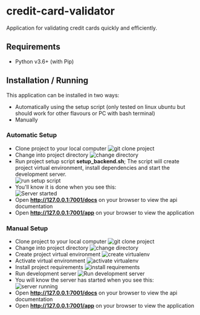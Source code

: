 # credit-card-validator
Application for validating credit cards quickly and efficiently.

## Requirements
- Python v3.6+ (with Pip)

## Installation / Running
This application can be installed in two ways:
- Automatically using the setup script (only tested on linux ubuntu but should work for other flavours or PC with bash terminal)
- Manually

### Automatic Setup
- Clone project to your local computer
![git clone project](https://github.com/austitech/credit-card-validator/assets/53453398/7424d55e-530d-4806-9e86-e4a6000ab18e)
- Change into project directory
![change directory](https://github.com/austitech/credit-card-validator/assets/53453398/ee6aca37-511b-4850-b883-91425c18da86)
- Run project setup script **setup_backend.sh**; The script will create project virtual environment, install dependencies and start the development server.  
![run setup script](https://github.com/austitech/credit-card-validator/assets/53453398/2182071a-7e84-4adc-85d5-735f67842048) 
- You'll know it is done when you see this:  
![Server started](https://github.com/austitech/credit-card-validator/assets/53453398/33144467-50b1-435a-9b65-e08eda8a93ac)
- Open **http://127.0.0.1:7001/docs** on your browser to view the api documentation
- Open **http://127.0.0.1:7001/app** on your browser to view the application

### Manual Setup
- Clone project to your local computer
![git clone project](https://github.com/austitech/credit-card-validator/assets/53453398/7424d55e-530d-4806-9e86-e4a6000ab18e)
- Change into project directory
![change directory](https://github.com/austitech/credit-card-validator/assets/53453398/ee6aca37-511b-4850-b883-91425c18da86)
- Create project virtual environment
![create virtualenv](https://github.com/austitech/credit-card-validator/assets/53453398/a2558ee5-4535-4602-b604-b869c7d8ca18)
- Activate virtual environment
![activate virtualenv](https://github.com/austitech/credit-card-validator/assets/53453398/5c83278e-fa8c-4900-b93a-3626a46713ab)
- Install project requirements
![install requirements](https://github.com/austitech/credit-card-validator/assets/53453398/4ba51160-2523-466f-b893-6e35e9ab48b4)
- Run development server
![Run development server](https://github.com/austitech/credit-card-validator/assets/53453398/db2654bb-f301-4aa8-93db-a9b56363b3a2)
- You will know the server has started when you see this:
![server running](https://github.com/austitech/credit-card-validator/assets/53453398/e9c4e35a-60c2-46d2-8652-8feced384d39)
- Open **http://127.0.0.1:7001/docs** on your browser to view the api documentation
- Open **http://127.0.0.1:7001/app** on your browser to view the application















